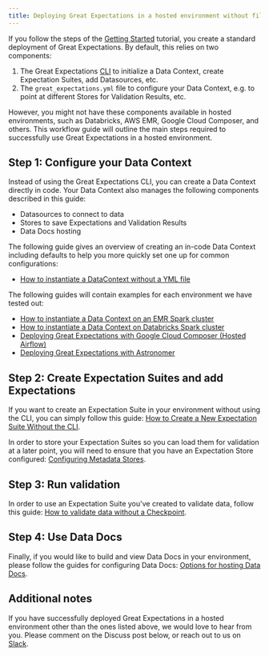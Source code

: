```yaml
---
title: Deploying Great Expectations in a hosted environment without file system or CLI
---
```


If you follow the steps of the [Getting Started](../tutorials/getting_started/intro) tutorial, you create a standard deployment of Great Expectations. By default, this relies on two components:

1. The Great Expectations [CLI](../guides/miscellaneous/how_to_use_the_great_expectations_cli) to initialize a Data Context, create Expectation Suites, add Datasources, etc.
2. The ``great_expectations.yml`` file to configure your Data Context, e.g. to point at different Stores for Validation Results, etc.


However, you might not have these components available in hosted environments, such as Databricks, AWS EMR, Google Cloud Composer, and others. This workflow guide will outline the main steps required to successfully use Great Expectations in a hosted environment.


Step 1: Configure your Data Context
-------------------------------------
 Instead of using the Great Expectations CLI, you can create a Data Context directly in code. Your Data Context also manages the following components described in this guide:

- Datasources to connect to data
- Stores to save Expectations and Validation Results
- Data Docs hosting

The following guide gives an overview of creating an in-code Data Context including defaults to help you more quickly set one up for common configurations:

- [How to instantiate a DataContext without a YML file](../guides/setup/configuring_data_contexts/how_to_instantiate_a_data_context_without_a_yml_file)

The following guides will contain examples for each environment we have tested out:

- [How to instantiate a Data Context on an EMR Spark cluster](./how_to_instantiate_a_data_context_on_an_emr_spark_cluster)
- [How to instantiate a Data Context on Databricks Spark cluster](./how_to_instantiate_a_data_context_on_databricks_spark_cluster)
- [Deploying Great Expectations with Google Cloud Composer (Hosted Airflow)](./)
- [Deploying Great Expectations with Astronomer](./)


Step 2: Create Expectation Suites and add Expectations
-------------------------------------------------------

If you want to create an Expectation Suite in your environment without using the CLI, you can simply follow this guide: [How to Create a New Expectation Suite Without the CLI](./).

In order to store your Expectation Suites so you can load them for validation at a later point, you will need to ensure that you have an Expectation Store configured: [Configuring Metadata Stores](./).

Step 3: Run validation
--------------------------------

In order to use an Expectation Suite you've created to validate data, follow this guide: [How to validate data without a Checkpoint](../guides/validation/advanced/how_to_validate_data_without_a_checkpoint).

Step 4: Use Data Docs
----------------------

Finally, if you would like to build and view Data Docs in your environment, please follow the guides for configuring Data Docs: [Options for hosting Data Docs](../tutorials/getting_started/customize_your_deployment#options-for-hosting-data-docs).

Additional notes
----------------

If you have successfully deployed Great Expectations in a hosted environment other than the ones listed above, we would love to hear from you. Please comment on the Discuss post below, or reach out to us on [Slack](https://greatexpectations.io/slack).
